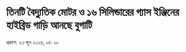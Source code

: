 # তিনটি বৈদ্যুতিক মোটর ও ১৬ সিলিন্ডারের গ্যাস ইঞ্জিনের হাইব্রিড গাড়ি আনছে বুগাটি

প্রকাশ: ২৩ জুন ২০২৪, ০৪: ০০

